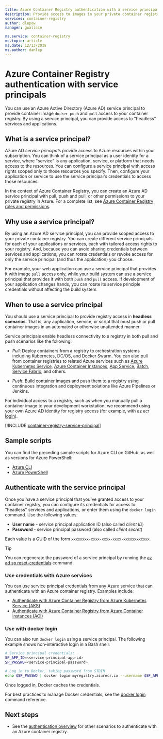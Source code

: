 ```yaml
---
title: Azure Container Registry authentication with a service principal
description: Provide access to images in your private container registry by using an Azure Active Directory service principal.
services: container-registry
author: dlepow
manager: gwallace

ms.service: container-registry
ms.topic: article
ms.date: 12/13/2018
ms.author: danlep
---
```


# Azure Container Registry authentication with service principals

You can use an Azure Active Directory (Azure AD) service principal to provide container image `docker push` and `pull` access to your container registry. By using a service principal, you can provide access to "headless" services and applications.

## What is a service principal?

Azure AD *service principals* provide access to Azure resources within your subscription. You can think of a service principal as a user identity for a service, where "service" is any application, service, or platform that needs access to the resources. You can configure a service principal with access rights scoped only to those resources you specify. Then, configure your application or service to use the service principal's credentials to access those resources.

In the context of Azure Container Registry, you can create an Azure AD service principal with pull, push and pull, or other permissions to your private registry in Azure. For a complete list, see [Azure Container Registry roles and permissions](container-registry-roles.md).

## Why use a service principal?

By using an Azure AD service principal, you can provide scoped access to your private container registry. You can create different service principals for each of your applications or services, each with tailored access rights to your registry. And, because you can avoid sharing credentials between services and applications, you can rotate credentials or revoke access for only the service principal (and thus the application) you choose.

For example, your web application can use a service principal that provides it with image `pull` access only, while your build system can use a service principal that provides it with both `push` and `pull` access. If development of your application changes hands, you can rotate its service principle credentials without affecting the build system.

## When to use a service principal

You should use a service principal to provide registry access in **headless scenarios**. That is, any application, service, or script that must push or pull container images in an automated or otherwise unattended manner.

Service principals enable headless connectivity to a registry in both pull and push scenarios like the following:

  * *Pull*: Deploy containers from a registry to orchestration systems including Kubernetes, DC/OS, and Docker Swarm. You can also pull from container registries to related Azure services such as [Azure Kubernetes Service](container-registry-auth-aks.md), [Azure Container Instances](container-registry-auth-aci.md), [App Service](../app-service/index.yml), [Batch](../batch/index.yml), [Service Fabric](/azure/service-fabric/), and others.

  * *Push*: Build container images and push them to a registry using continuous integration and deployment solutions like Azure Pipelines or Jenkins.

For individual access to a registry, such as when you manually pull a container image to your development workstation, we recommend using your own [Azure AD identity](container-registry-authentication.md#individual-login-with-azure-ad) for registry access (for example, with [az acr login][az-acr-login]).

[!INCLUDE [container-registry-service-principal](../../includes/container-registry-service-principal.md)]

## Sample scripts

You can find the preceding sample scripts for Azure CLI on GitHub, as well as versions for Azure PowerShell:

* [Azure CLI][acr-scripts-cli]
* [Azure PowerShell][acr-scripts-psh]

## Authenticate with the service principal

Once you have a service principal that you've granted access to your container registry, you can configure its credentials for access to "headless" services and applications, or enter them using the `docker login` command. Use the following values:

* **User name** - service principal application ID (also called *client ID*)
* **Password** - service principal password (also called *client secret*)

Each value is a GUID of the form `xxxxxxxx-xxxx-xxxx-xxxx-xxxxxxxxxxxx`. 

> [!TIP]
> You can regenerate the password of a service principal by running the [az ad sp reset-credentials](/cli/azure/ad/sp/credential#az-ad-sp-credential-reset) command.
>

### Use credentials with Azure services

You can use service principal credentials from any Azure service that can authenticate with an Azure container registry. Examples include:

* [Authenticate with Azure Container Registry from Azure Kubernetes Service (AKS)](container-registry-auth-aks.md)
* [Authenticate with Azure Container Registry from Azure Container Instances (ACI)](container-registry-auth-aci.md)

### Use with docker login

You can also run `docker login` using a service principal. The following example shows non-interactive login in a Bash shell:

```bash
# Service principal credentials: 
SP_APP_ID=<service-principal-app-id>
SP_PASSWD=<service-principal-password>

# Log in to Docker, taking password from STDIN
echo $SP_PASSWD | docker login myregistry.azurecr.io --username $SP_APP_ID --password-stdin 
```

Once logged in, Docker caches the credentials.

For best practices to manage Docker credentials, see the [docker login](https://docs.docker.com/engine/reference/commandline/login/) command reference.


## Next steps

* See the [authentication overview](container-registry-authentication.md) for other scenarios to authenticate with an Azure container registry.

<!-- LINKS - External -->
[acr-scripts-cli]: https://github.com/Azure/azure-docs-cli-python-samples/tree/master/container-registry
[acr-scripts-psh]: https://github.com/Azure/azure-docs-powershell-samples/tree/master/container-registry

<!-- LINKS - Internal -->
[az-acr-login]: /cli/azure/acr#az-acr-login
